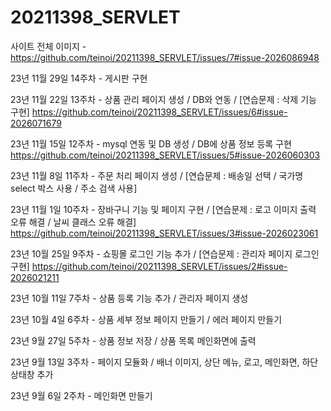 # 20211398_SERVLET

사이트 전체 이미지 - 
https://github.com/teinoi/20211398_SERVLET/issues/7#issue-2026086948

23년 11월 29일 14주차 - 게시판 구현

23년 11월 22일 13주차 - 상품 관리 페이지 생성 / DB와 연동 / [연습문제 : 삭제 기능 구현]
https://github.com/teinoi/20211398_SERVLET/issues/6#issue-2026071679

23년 11월 15일 12주차 - mysql 연동 및 DB 생성 / DB에 상품 정보 등록 구현
https://github.com/teinoi/20211398_SERVLET/issues/5#issue-2026060303

23년 11월 8일 11주차 - 주문 처리 페이지 생성 / [연습문제 : 배송일 선택 / 국가명 select 박스 사용 / 주소 검색 사용]

23년 11월 1일 10주차 - 장바구니 기능 및 페이지 구현 / [연습문제 : 로고 이미지 출력 오류 해결 / 날씨 클래스 오류 해결]
https://github.com/teinoi/20211398_SERVLET/issues/3#issue-2026023061

23년 10월 25일 9주차 - 쇼핑몰 로그인 기능 추가 / [연습문제 : 관리자 페이지 로그인 구현]
https://github.com/teinoi/20211398_SERVLET/issues/2#issue-2026021211

23년 10월 11일 7주차 - 상품 등록 기능 추가 / 관리자 페이지 생성

23년 10월 4일 6주차 - 상품 세부 정보 페이지 만들기 / 에러 페이지 만들기

23년 9월 27일 5주차 - 상품 정보 저장 / 상품 목록 메인화면에 출력

23년 9월 13일 3주차 - 페이지 모듈화 / 배너 이미지, 상단 메뉴, 로고, 메인화면, 하단 상태창 추가

23년 9월 6일 2주차 - 메인화면 만들기
